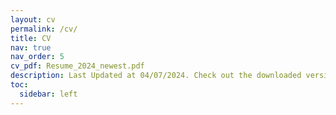 ```yaml
---
layout: cv
permalink: /cv/
title: CV
nav: true
nav_order: 5
cv_pdf: Resume_2024_newest.pdf
description: Last Updated at 04/07/2024. Check out the downloaded version for the most recent updates.
toc:
  sidebar: left
---
```

